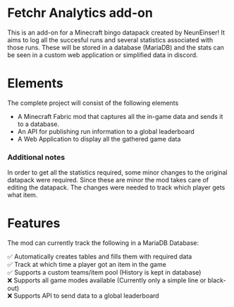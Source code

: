 # Fetchr Analytics add-on
This is an add-on for a Minecraft bingo datapack created by NeunEinser! It aims to log all the succesful runs and several statistics associated with those runs. These will be stored in a database (MariaDB) and the stats can be seen in a custom web application or simplified data in discord.

# Elements
The complete project will consist of the following elements
- A Minecraft Fabric mod that captures all the in-game data and sends it to a database.
- An API for publishing run information to a global leaderboard
- A Web Application to display all the gathered game data

### Additional notes
In order to get all the statistics required, some minor changes to the original datapack were required. Since these are minor the mod takes care of editing the datapack. The changes were needed to track which player gets what item.

# Features
The mod can currently track the following in a MariaDB Database:

✅ Automatically creates tables and fills them with required data </br>
✅ Track at which time a player got an item in the game </br>
✅ Supports a custom teams/item pool (History is kept in database) </br>
❌ Supports all game modes available (Currently only a simple line or black-out) </br>
❌ Supports API to send data to a global leaderboard
